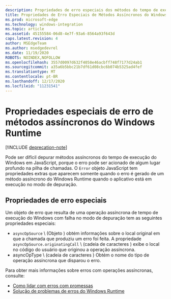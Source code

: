 ```yaml
---
description: Propriedades de erro especiais dos métodos do tempo de execução do Windows assíncrono.
title: Propriedades de Erro Especiais de Métodos Assíncronos do Windows Runtime
ms.prod: microsoft-edge
ms.technology: windows-integration
ms.topic: article
ms.assetid: 45155584-06d8-4e7f-93a6-8564a93f643d
caps.latest.revision: 4
author: MSEdgeTeam
ms.author: msedgedevrel
ms.date: 11/19/2020
ROBOTS: NOINDEX,NOFOLLOW
ms.openlocfilehash: 3557d0097d632f4058e46acbff748f7177d24ab1
ms.sourcegitcommit: a35a6b5bbc21b7df61d08cbc6b074b5325ad4fef
ms.translationtype: MT
ms.contentlocale: pt-BR
ms.lasthandoff: 12/17/2020
ms.locfileid: "11231541"
---
```

# Propriedades especiais de erro de métodos assíncronos do Windows Runtime  

[!INCLUDE [deprecation-note](../includes/legacy-edge-note.md)]  

Pode ser difícil depurar métodos assíncronos do tempo de execução do Windows em JavaScript, porque o erro pode ser acionado de algum lugar profundo na pilha de chamadas.  O `Error` objeto JavaScript tem propriedades extras que aparecem somente quando o erro é gerado de um método assíncrono do Windows Runtime quando o aplicativo está em execução no modo de depuração.  
  
## Propriedades de erro especiais  

Um objeto de erro que resulta de uma operação assíncrona de tempo de execução do Windows com falha no modo de depuração tem as seguintes propriedades especiais:  

*   `asyncOpSource` \ (Objeto \) obtém informações sobre o local original em que a chamada que produziu um erro foi feita.  A propriedade `asyncOpSource.originatingCall` \ (cadeia de caracteres \) exibe o local no código do usuário que originou a operação assíncrona.  
*   asyncOpType \ (cadeia de caracteres \) Obtém o nome do tipo de operação assíncrona que disparou o erro.  
    
Para obter mais informações sobre erros com operações assíncronas, consulte:  
  
*   [Como lidar com erros com promessas][PreviousVersionsWindowsAppsHh700337]  
*   [Solução de problemas de erros do Windows Runtime][PreviousVersionsWindowsAppsHh974350]  

<!-- links -->  

[PreviousVersionsWindowsAppsHh700337]: /previous-versions/windows/apps/hh700337(v=win.10) "Como lidar com erros com promessas (HTML) | Documentos da Microsoft"  
[PreviousVersionsWindowsAppsHh974350]: /previous-versions/windows/apps/hh974350(v=win.10) "Solução de problemas de erros do Windows Runtime (HTML) | Documentos da Microsoft"  
